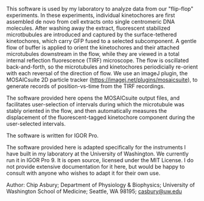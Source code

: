 This software is used by my laboratory to analyze data from our "flip-flop" experiments.  In these experiments, individual kinetochores are first assembled de novo from cell extracts onto single centromeric DNA molecules.  After washing away the extract, fluorescent stabilized microtbubules are introduced and captured by the surface-tethered kinetochores, which carry GFP fused to a selected subcomponent.  A gentle flow of buffer is applied to orient the kinetochores and their attached microtubules downstream in the flow, while they are viewed in a total internal reflection fluorescence (TIRF) microscope.  The flow is oscillated back-and-forth, so the microtubules and kinetochores periodicially re-orient with each reversal of the direction of flow.  We use an imageJ plugin, the MOSAICsuite 2D particle tracker (https://imagej.net/plugins/mosaicsuite), to generate records of position-vs-time from the TIRF recordings.

The software provided here opens the MOSAICsuite output files, and facilitates user-selection of intervals during which the microtubule was stably oriented in the flow, and then automatically measures the displacement of the fluorescent-tagged kinetochore component during the user-selected intervals.

The software is written for IGOR Pro.

The software provided here is adapted specifically for the instruments I have built in my laboratory at the University of Washington. We currently run it in IGOR Pro 9. It is open source, licensed under the MIT License. I do not provide extensive documentation for it here, but would be happy to consult with anyone who wishes to adapt it for their own use.

Author: Chip Asbury; Department of Physiology & Biophysics; University of Washington School of Medicine; Seattle, WA 98195; casbury@uw.edu
